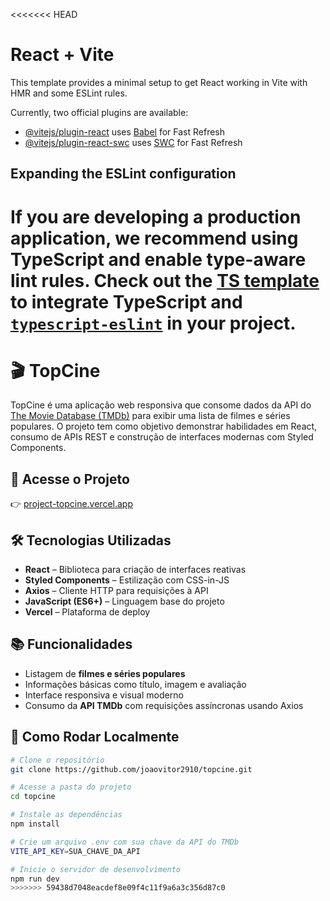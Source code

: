 <<<<<<< HEAD
# React + Vite

This template provides a minimal setup to get React working in Vite with HMR and some ESLint rules.

Currently, two official plugins are available:

- [@vitejs/plugin-react](https://github.com/vitejs/vite-plugin-react/blob/main/packages/plugin-react/README.md) uses [Babel](https://babeljs.io/) for Fast Refresh
- [@vitejs/plugin-react-swc](https://github.com/vitejs/vite-plugin-react-swc) uses [SWC](https://swc.rs/) for Fast Refresh

## Expanding the ESLint configuration

If you are developing a production application, we recommend using TypeScript and enable type-aware lint rules. Check out the [TS template](https://github.com/vitejs/vite/tree/main/packages/create-vite/template-react-ts) to integrate TypeScript and [`typescript-eslint`](https://typescript-eslint.io) in your project.
=======
# 🎬 TopCine

TopCine é uma aplicação web responsiva que consome dados da API do [The Movie Database (TMDb)](https://www.themoviedb.org/) para exibir uma lista de filmes e séries populares. O projeto tem como objetivo demonstrar habilidades em React, consumo de APIs REST e construção de interfaces modernas com Styled Components.

## 🚀 Acesse o Projeto

👉 [project-topcine.vercel.app](https://project-topcine.vercel.app)

## 🛠️ Tecnologias Utilizadas

- **React** – Biblioteca para criação de interfaces reativas
- **Styled Components** – Estilização com CSS-in-JS
- **Axios** – Cliente HTTP para requisições à API
- **JavaScript (ES6+)** – Linguagem base do projeto
- **Vercel** – Plataforma de deploy

## 📚 Funcionalidades

- Listagem de **filmes e séries populares**
- Informações básicas como título, imagem e avaliação
- Interface responsiva e visual moderno
- Consumo da **API TMDb** com requisições assíncronas usando Axios

## 🔧 Como Rodar Localmente

```bash
# Clone o repositório
git clone https://github.com/joaovitor2910/topcine.git

# Acesse a pasta do projeto
cd topcine

# Instale as dependências
npm install

# Crie um arquivo .env com sua chave da API do TMDb
VITE_API_KEY=SUA_CHAVE_DA_API

# Inicie o servidor de desenvolvimento
npm run dev
>>>>>>> 59438d7048eacdef8e09f4c11f9a6a3c356d87c0

